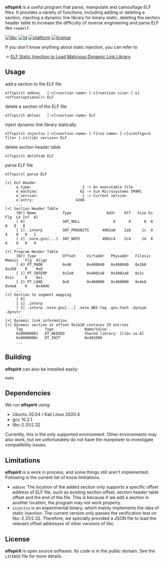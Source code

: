
**elfspirit** is a useful program that parse, manipulate and camouflage ELF files. It provides a variety of functions, including adding or deleting a section, injecting a dynamic link library for binary static, deleting the section header table to increase the difficulty of reverse engineering and parse ELF like `readelf`.


[![libc](https://img.shields.io/badge/libc-3.31%20%7C%203.32-orange)](#) 
[![ld](https://img.shields.io/badge/ld-3.31%20%7C%203.32-orange)](#)
[![platform](https://img.shields.io/badge/platform-Linux%20%7C%20macOS-lightgrey)](#)
[![license](https://img.shields.io/github/license/liyansong2018/elfspirit)](https://github.com/liyansong2018/elfspirit/blob/main/LICENSE)

If you don't know anything about static injection, you can refer to

→ [ELF Static Injection to Load Malicious Dynamic Link Library](https://violentbinary.github.io/posts/1-elf-static-injection-to-load-malicious-dynamic-link-library/)

## Usage

add a section to the ELF file

```shell
elfspirit addsec   [-n]<section name> [-z]<section size> [-o]<offset(optional)> ELF
```

delete a section of the ELF file

```shell
elfspirit delsec   [-n]<section name> ELF
```

inject dynamic link library statically 

```shell
elfspirit injectso [-n]<section name> [-f]<so name> [-c]<configure file> [-v]<libc version> ELF
```

delete section header table

```shell
elfspirit delshtab ELF
```

parse ELF file

```shell
elfspirit parse ELF
```

```shell
[+] ELF Header
     e_type:                       2 -> An executable file                                    
     e_machine:                   62 -> Sun Microsystems SPARC
     e_version:                    1 -> Current version
     e_entry:                   4208
     ...
[+] Section Header Table
     [Nr] Name            Type                Addr    Off   Size Es  Flg  Lk Inf  Al          
     [ 0]                 SHT_NULL               0      0      0  0        0   0   0
     [ 1] .interp         SHT_PROGBITS      4002a8    2a8     1c  0   A    0   0   1
     [ 2] .note.gnu[...]  SHT_NOTE          4002c4    2c4     24  0   A    0   0   4
     ...
[+] Program Header Table
     [Nr] Type            Offset     Virtaddr   Physaddr   Filesiz  Memsiz   Flg  Align       
     [ 0] PT_PHDR         0x40       0x400040   0x400040   0x268    0x268    R    0x8    
     [ 1] PT_INTERP       0x2a8      0x4002a8   0x4002a8   0x1c     0x1c     R    0x1    
     [ 2] PT_LOAD         0x0        0x400000   0x400000   0x4e8    0x4e8    R    0x4096
	 ...
[+] Section to segment mapping
     [ 0]                                                                                     
     [ 1] .interp
     [ 2] .interp .note.gnu[...] .note.ABI-tag .gnu.hash .dynsym .dynstr
     ...
[+] Dynamic link information
[+] Dynamic section at offset 0x2e20 contains 29 entries                                     
     Tag          Type              Name/Value                                                
     0x00000001   DT_NEEDED         Shared library: [libc.so.6]   
     0x0000000c   DT_INIT           0x401000
     ...
```

## Building

**elfspirit** can also be installed easily:

```shell
make
```

## Dependencies

We run **elfspirit** using:

- Ubuntu 20.04 / Kali Linux 2020.4
- gcc 10.2.1
- libc-2.31/2.32

Currently, this is the only supported environment. Other environments may also work, but we unfortunately do not have the manpower to investigate compatibility issues. 

## Limitations

**elfspirit** is a work in process, and some things still aren't implemented. Following is the current list of know limitations.

-  `addsec`  The location of the added section only supports a specific offset address of ELF file, such as existing section offset, section header table offset and the end of the file. This is because if we add a section in another location, the program may not work properly.
-  `injectso` is an experimental binary, which mainly implements the idea of static injection. The current version only passes the verification test on libc-2.31/2.32. Therefore, we specially provided a JSON file to load the relevant offset addresses of other versions of libc.

## License

**elfspirit** is open source software. Its code is in the public domain. See the `LICENSE` file for more details.